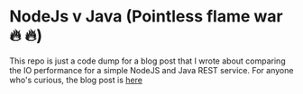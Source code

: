 # NodeJs v Java (Pointless flame war :fire: :fire:)
This repo is just a code dump for a blog post that I wrote about comparing the IO performance for a simple NodeJS and Java REST service. For anyone who's curious, the blog post is [here]

[here]: https://irishshagua.github.io/2016/nodejs-v-java-io-comp/
